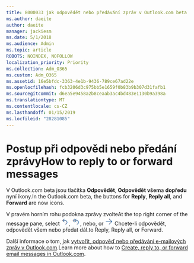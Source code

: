 ```yaml
---
title: 8000033 jak odpovědět nebo předávání zpráv v Outlook.com beta
ms.author: daeite
author: daeite
manager: jackiesm
ms.date: 5/1/2018
ms.audience: Admin
ms.topic: article
ROBOTS: NOINDEX, NOFOLLOW
localization_priority: Priority
ms.collection: Adm_O365
ms.custom: Adm_O365
ms.assetid: 16e5bfdc-3363-4e1b-9436-789ce67ad22e
ms.openlocfilehash: fcb3206d3c975bb5e1659f0b83b9b307d31fafb1
ms.sourcegitcommit: d6ea5e9458a2b8ceaab3ac4bd483e1130b9a398a
ms.translationtype: MT
ms.contentlocale: cs-CZ
ms.lasthandoff: 01/15/2019
ms.locfileid: "28281085"
---
```

# <a name="how-to-reply-to-or-forward-messages"></a><span data-ttu-id="1f4d3-102">Postup při odpovědi nebo předání zprávy</span><span class="sxs-lookup"><span data-stu-id="1f4d3-102">How to reply to or forward messages</span></span>

<span data-ttu-id="1f4d3-103">V Outlook.com beta jsou tlačítka **Odpovědět**, **Odpovědět všem**a **dopředu** nyní ikony.</span><span class="sxs-lookup"><span data-stu-id="1f4d3-103">In the Outlook.com beta, the buttons for **Reply**, **Reply all**, and **Forward** are now icons.</span></span> 
  
<span data-ttu-id="1f4d3-104">V pravém horním rohu podokna zprávy zvolte</span><span class="sxs-lookup"><span data-stu-id="1f4d3-104">At the top right corner of the message pane, select</span></span> ![Odpovědět](media/08ad5200-369a-4a2f-bef5-ebdcbef5545f.png)<span data-ttu-id="1f4d3-106">,</span><span class="sxs-lookup"><span data-stu-id="1f4d3-106"></span></span> ![Odpovědět všem](media/be5f41a1-dbea-471f-ba5d-7be4256922d2.png)<span data-ttu-id="1f4d3-108">, nebo</span><span class="sxs-lookup"><span data-stu-id="1f4d3-108">, or</span></span> ![Předat dál](media/29fd06ec-1642-40d1-8faa-ec437ef156fc.png) <span data-ttu-id="1f4d3-110">Chcete-li odpovědět, odpovědět všem nebo předat dál.</span><span class="sxs-lookup"><span data-stu-id="1f4d3-110">to Reply, Reply all, or Forward.</span></span> 
  
<span data-ttu-id="1f4d3-111">Další informace o tom, jak [vytvořit, odpověď nebo předávání e-mailových zpráv v Outlook.com](https://go.microsoft.com/fwlink/p/?linkid=873141).</span><span class="sxs-lookup"><span data-stu-id="1f4d3-111">Learn more about how to [Create, reply to, or forward email messages in Outlook.com](https://go.microsoft.com/fwlink/p/?linkid=873141).</span></span>
  

